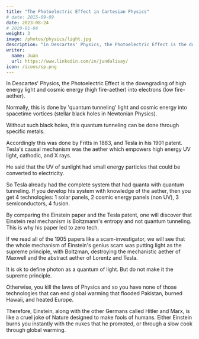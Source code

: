 ```yaml
---
title: "The Photoelectric Effect in Cartesian Physics"
# date: 2015-09-09
date: 2023-08-24
# 2020-01-04
weight: 3
image: /photos/physics/light.jpg
description: "In Descartes' Physics, the Photoelectric Effect is the downgrading of high energy light and cosmic energy (high fire-aether) into electrons (low fire-aether)"
writer:
  name: Juan
  url: https://www.linkedin.com/in/jundalisay/
icon: /icons/sp.png
---
```




In Descartes' Physics, the Photoelectric Effect is the downgrading of high energy light and cosmic energy (high fire-aether) into electrons (low fire-aether).

Normally, this is done by 'quantum tunneling' light and cosmic energy into spacetime vortices (stellar black holes in Newtonian Physics).

Without such black holes, this quantum tunneling can be done through specific metals. 

Accordingly this was done by Fritts in 1883, and Tesla in his 1901 patent. Tesla's causal mechanism was the aether which empowers high energy UV light, cathodic, and X rays. 

He said that the UV of sunlight had small energy particles that could be converted to electricity.

So Tesla already had the complete system that had quanta with quantum tunneling. If you develop his system with knowledge of the aether, then you get 4 technologies: 1 solar panels, 2 cosmic energy panels (non UV), 3 semiconductors, 4 fusion.

By comparing the Einstein paper and the Tesla patent, one will discover that Einstein real mechanism is Boltzmann's entropy and not quantum tunneling. This is why his paper led to zero tech. 

If we read all of the 1905 papers like a scam-investigator, we will see that the whole mechanism of Einstein's genius scam was putting light as the supreme principle, with Boltzman, destroying the mechanistic aether of Maxwell and the abstract aether of Lorentz and Tesla. 

It is ok to define photon as a quantum of light. But do not make it the supreme principle. 

Otherwise, you kill the laws of Physics and so you have none of those technologies that can end global warming that flooded Pakistan, burned Hawaii, and heated Europe.

Therefore, Einstein, along with the other Germans called Hitler and Marx, is like a cruel joke of Nature designed to make fools of humans. Either Einstein burns you instantly with the nukes that he promoted, or through a slow cook through global warming.
